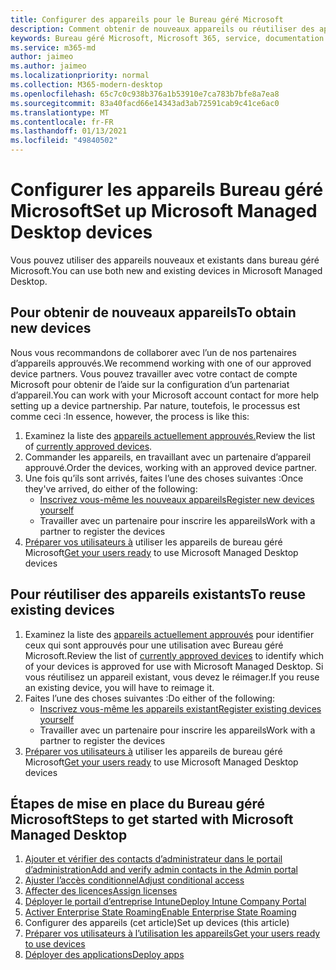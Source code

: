 ```yaml
---
title: Configurer des appareils pour le Bureau géré Microsoft
description: Comment obtenir de nouveaux appareils ou réutiliser des appareils existants éligibles
keywords: Bureau géré Microsoft, Microsoft 365, service, documentation
ms.service: m365-md
author: jaimeo
ms.author: jaimeo
ms.localizationpriority: normal
ms.collection: M365-modern-desktop
ms.openlocfilehash: 65c7c0c938b376a1b53910e7ca783b7bfe8a7ea8
ms.sourcegitcommit: 83a40facd66e14343ad3ab72591cab9c41ce6ac0
ms.translationtype: MT
ms.contentlocale: fr-FR
ms.lasthandoff: 01/13/2021
ms.locfileid: "49840502"
---
```

# <a name="set-up-microsoft-managed-desktop-devices"></a><span data-ttu-id="1f9af-104">Configurer les appareils Bureau géré Microsoft</span><span class="sxs-lookup"><span data-stu-id="1f9af-104">Set up Microsoft Managed Desktop devices</span></span>

<span data-ttu-id="1f9af-105">Vous pouvez utiliser des appareils nouveaux et existants dans bureau géré Microsoft.</span><span class="sxs-lookup"><span data-stu-id="1f9af-105">You can use both new and existing devices in Microsoft Managed Desktop.</span></span>

## <a name="to-obtain-new-devices"></a><span data-ttu-id="1f9af-106">Pour obtenir de nouveaux appareils</span><span class="sxs-lookup"><span data-stu-id="1f9af-106">To obtain new devices</span></span>

<span data-ttu-id="1f9af-107">Nous vous recommandons de collaborer avec l’un de nos partenaires d’appareils approuvés.</span><span class="sxs-lookup"><span data-stu-id="1f9af-107">We recommend working with one of our approved device partners.</span></span> <span data-ttu-id="1f9af-108">Vous pouvez travailler avec votre contact de compte Microsoft pour obtenir de l’aide sur la configuration d’un partenariat d’appareil.</span><span class="sxs-lookup"><span data-stu-id="1f9af-108">You can work with your Microsoft account contact for more help setting up a device partnership.</span></span> <span data-ttu-id="1f9af-109">Par nature, toutefois, le processus est comme ceci :</span><span class="sxs-lookup"><span data-stu-id="1f9af-109">In essence, however, the process is like this:</span></span>

1. <span data-ttu-id="1f9af-110">Examinez la liste des [appareils actuellement approuvés.](../service-description/device-list.md)</span><span class="sxs-lookup"><span data-stu-id="1f9af-110">Review the list of [currently approved devices](../service-description/device-list.md).</span></span>
2. <span data-ttu-id="1f9af-111">Commander les appareils, en travaillant avec un partenaire d’appareil approuvé.</span><span class="sxs-lookup"><span data-stu-id="1f9af-111">Order the devices, working with an approved device partner.</span></span>
3. <span data-ttu-id="1f9af-112">Une fois qu’ils sont arrivés, faites l’une des choses suivantes :</span><span class="sxs-lookup"><span data-stu-id="1f9af-112">Once they've arrived, do either of the following:</span></span>
    - [<span data-ttu-id="1f9af-113">Inscrivez vous-même les nouveaux appareils</span><span class="sxs-lookup"><span data-stu-id="1f9af-113">Register new devices yourself</span></span>](register-devices-self.md)
    - <span data-ttu-id="1f9af-114">Travailler avec un partenaire pour inscrire les appareils</span><span class="sxs-lookup"><span data-stu-id="1f9af-114">Work with a partner to register the devices</span></span>
4. <span data-ttu-id="1f9af-115">[Préparer vos utilisateurs à](get-started-devices.md) utiliser les appareils de bureau géré Microsoft</span><span class="sxs-lookup"><span data-stu-id="1f9af-115">[Get your users ready](get-started-devices.md) to use Microsoft Managed Desktop devices</span></span>

## <a name="to-reuse-existing-devices"></a><span data-ttu-id="1f9af-116">Pour réutiliser des appareils existants</span><span class="sxs-lookup"><span data-stu-id="1f9af-116">To reuse existing devices</span></span>

1. <span data-ttu-id="1f9af-117">Examinez la liste des [appareils actuellement approuvés](../service-description/device-list.md) pour identifier ceux qui sont approuvés pour une utilisation avec Bureau géré Microsoft.</span><span class="sxs-lookup"><span data-stu-id="1f9af-117">Review the list of [currently approved devices](../service-description/device-list.md) to identify which of your devices is approved for use with Microsoft Managed Desktop.</span></span> <span data-ttu-id="1f9af-118">Si vous réutilisez un appareil existant, vous devez le réimager.</span><span class="sxs-lookup"><span data-stu-id="1f9af-118">If you reuse an existing device, you will have to reimage it.</span></span>
2. <span data-ttu-id="1f9af-119">Faites l’une des choses suivantes :</span><span class="sxs-lookup"><span data-stu-id="1f9af-119">Do either of the following:</span></span>
    - [<span data-ttu-id="1f9af-120">Inscrivez vous-même les appareils existant</span><span class="sxs-lookup"><span data-stu-id="1f9af-120">Register existing devices yourself</span></span>](register-reused-devices-self.md)
    - <span data-ttu-id="1f9af-121">Travailler avec un partenaire pour inscrire les appareils</span><span class="sxs-lookup"><span data-stu-id="1f9af-121">Work with a partner to register the devices</span></span>
3. <span data-ttu-id="1f9af-122">[Préparer vos utilisateurs à](get-started-devices.md) utiliser les appareils de bureau géré Microsoft</span><span class="sxs-lookup"><span data-stu-id="1f9af-122">[Get your users ready](get-started-devices.md) to use Microsoft Managed Desktop devices</span></span>

## <a name="steps-to-get-started-with-microsoft-managed-desktop"></a><span data-ttu-id="1f9af-123">Étapes de mise en place du Bureau géré Microsoft</span><span class="sxs-lookup"><span data-stu-id="1f9af-123">Steps to get started with Microsoft Managed Desktop</span></span>

1. [<span data-ttu-id="1f9af-124">Ajouter et vérifier des contacts d’administrateur dans le portail d’administration</span><span class="sxs-lookup"><span data-stu-id="1f9af-124">Add and verify admin contacts in the Admin portal</span></span>](add-admin-contacts.md)
2. [<span data-ttu-id="1f9af-125">Ajuster l’accès conditionnel</span><span class="sxs-lookup"><span data-stu-id="1f9af-125">Adjust conditional access</span></span>](conditional-access.md)
3. [<span data-ttu-id="1f9af-126">Affecter des licences</span><span class="sxs-lookup"><span data-stu-id="1f9af-126">Assign licenses</span></span>](assign-licenses.md)
4. [<span data-ttu-id="1f9af-127">Déployer le portail d’entreprise Intune</span><span class="sxs-lookup"><span data-stu-id="1f9af-127">Deploy Intune Company Portal</span></span>](company-portal.md)
5. [<span data-ttu-id="1f9af-128">Activer Enterprise State Roaming</span><span class="sxs-lookup"><span data-stu-id="1f9af-128">Enable Enterprise State Roaming</span></span>](enterprise-state-roaming.md)
6. <span data-ttu-id="1f9af-129">Configurer des appareils (cet article)</span><span class="sxs-lookup"><span data-stu-id="1f9af-129">Set up devices (this article)</span></span>
7. [<span data-ttu-id="1f9af-130">Préparer vos utilisateurs à l’utilisation les appareils</span><span class="sxs-lookup"><span data-stu-id="1f9af-130">Get your users ready to use devices</span></span>](get-started-devices.md)
8. [<span data-ttu-id="1f9af-131">Déployer des applications</span><span class="sxs-lookup"><span data-stu-id="1f9af-131">Deploy apps</span></span>](deploy-apps.md)
